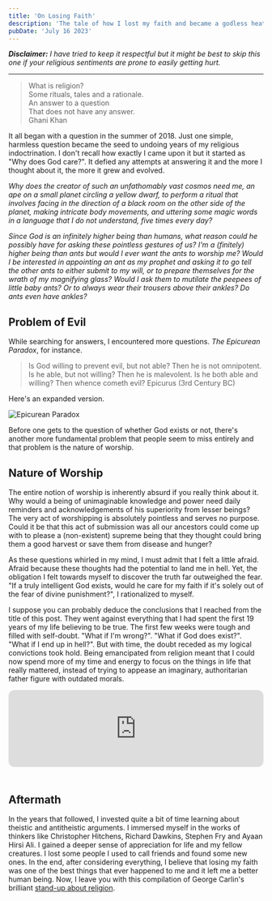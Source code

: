 ```yaml
---
title: 'On Losing Faith'
description: 'The tale of how I lost my faith and became a godless heathen.'
pubDate: 'July 16 2023'
---
```


_**Disclaimer:** I have tried to keep it respectful but it might be best to skip this one if your religious sentiments are prone to easily getting hurt._

---

> What is religion?  
> Some rituals, tales and a rationale.  
> An answer to a question  
> That does not have any answer.  
> <span>Ghani Khan</span>

It all began with a question in the summer of 2018. Just one simple, harmless question became the seed to undoing years of my religious indoctrination. I don't recall how exactly I came upon it but it started as "Why does God care?". It defied any attempts at answering it and the more I thought about it, the more it grew and evolved.

_Why does the creator of such an unfathomably vast cosmos need me, an ape on a small planet circling a yellow dwarf, to perform a ritual that involves facing in the direction of a black room on the other side of the planet, making intricate body movements, and uttering some magic words in a language that I do not understand, five times every day?_

_Since God is an infinitely higher being than humans, what reason could he possibly have for asking these pointless gestures of us? I'm a (finitely) higher being than ants but would I ever want the ants to worship me? Would I be interested in appointing an ant as my prophet and asking it to go tell the other ants to either submit to my will, or to prepare themselves for the wrath of my magnifying glass? Would I ask them to mutilate the peepees of little baby ants? Or to always wear their trousers above their ankles? Do ants even have ankles?_

## Problem of Evil

While searching for answers, I encountered more questions. _The Epicurean Paradox_, for instance.

> Is God willing to prevent evil, but not able? Then he is not omnipotent. Is he able, but not willing? Then he is malevolent. Is he both able and willing? Then whence cometh evil?
> <span>Epicurus (3rd Century BC)</span>

Here's an expanded version.

![Epicurean Paradox](/media/blog/epicurean-paradox.webp)

Before one gets to the question of whether God exists or not, there's another more fundamental problem that people seem to miss entirely and that problem is the nature of worship.

## Nature of Worship

The entire notion of worship is inherently absurd if you really think about it. Why would a being of unimaginable knowledge and power need daily reminders and acknowledgements of his superiority from lesser beings? The very act of worshipping is absolutely pointless and serves no purpose. Could it be that this act of submission was all our ancestors could come up with to please a (non-existent) supreme being that they thought could bring them a good harvest or save them from disease and hunger?

As these questions whirled in my mind, I must admit that I felt a little afraid. Afraid because these thoughts had the potential to land me in hell. Yet, the obligation I felt towards myself to discover the truth far outweighed the fear. "If a truly intelligent God exists, would he care for my faith if it's solely out of the fear of divine punishment?", I rationalized to myself.

I suppose you can probably deduce the conclusions that I reached from the title of this post. They went against everything that I had spent the first 19 years of my life believing to be true. The first few weeks were tough and filled with self-doubt. "What if I'm wrong?". "What if God does exist?". "What if I end up in hell?". But with time, the doubt receded as my logical convictions took hold. Being emancipated from religion meant that I could now spend more of my time and energy to focus on the things in life that really mattered, instead of trying to appease an imaginary, authoritarian father figure with outdated morals.

<iframe style="border-radius:12px;margin-bottom:1.4rem;" src="https://open.spotify.com/embed/track/4E9oMuvzEsS2T9hdxWBwPQ?utm_source=generator&theme=0" width="100%" height="152" frameBorder="0" allowfullscreen="" allow="autoplay; clipboard-write; encrypted-media; fullscreen; picture-in-picture" loading="lazy"></iframe>

## Aftermath

In the years that followed, I invested quite a bit of time learning about theistic and antitheistic arguments. I immersed myself in the works of thinkers like Christopher Hitchens, Richard Dawkins, Stephen Fry and Ayaan Hirsi Ali. I gained a deeper sense of appreciation for life and my fellow creatures. I lost some people I used to call friends and found some new ones. In the end, after considering everything, I believe that losing my faith was one of the best things that ever happened to me and it left me a better human being. Now, I leave you with this compilation of George Carlin's brilliant [stand-up about religion](https://www.youtube.com/watch?v=2tp0UNcjzl8).
